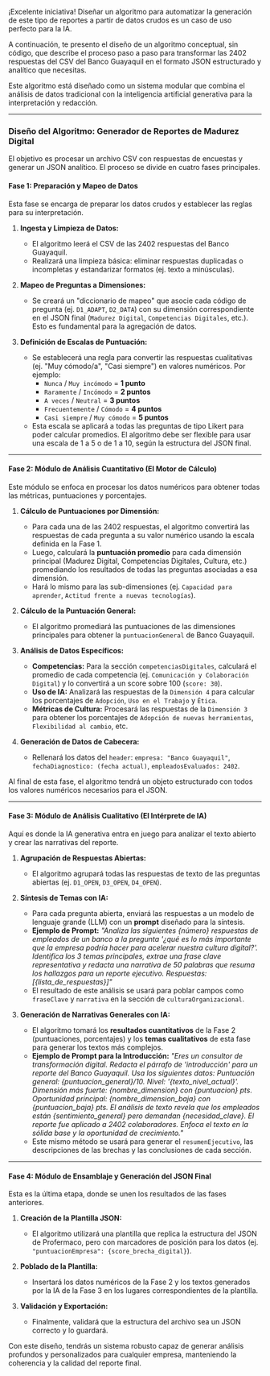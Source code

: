 ¡Excelente iniciativa! Diseñar un algoritmo para automatizar la generación de este tipo de reportes a partir de datos crudos es un caso de uso perfecto para la IA.

A continuación, te presento el diseño de un algoritmo conceptual, sin código, que describe el proceso paso a paso para transformar las 2402 respuestas del CSV del Banco Guayaquil en el formato JSON estructurado y analítico que necesitas.

Este algoritmo está diseñado como un sistema modular que combina el análisis de datos tradicional con la inteligencia artificial generativa para la interpretación y redacción.

---

### **Diseño del Algoritmo: Generador de Reportes de Madurez Digital**

El objetivo es procesar un archivo CSV con respuestas de encuestas y generar un JSON analítico. El proceso se divide en cuatro fases principales.

#### **Fase 1: Preparación y Mapeo de Datos**

Esta fase se encarga de preparar los datos crudos y establecer las reglas para su interpretación.

1.  **Ingesta y Limpieza de Datos:**
    * El algoritmo leerá el CSV de las 2402 respuestas del Banco Guayaquil.
    * Realizará una limpieza básica: eliminar respuestas duplicadas o incompletas y estandarizar formatos (ej. texto a minúsculas).

2.  **Mapeo de Preguntas a Dimensiones:**
    * Se creará un "diccionario de mapeo" que asocie cada código de pregunta (ej. `D1_ADAPT`, `D2_DATA`) con su dimensión correspondiente en el JSON final (`Madurez Digital`, `Competencias Digitales`, etc.). Esto es fundamental para la agregación de datos.

3.  **Definición de Escalas de Puntuación:**
    * Se establecerá una regla para convertir las respuestas cualitativas (ej. "Muy cómodo/a", "Casi siempre") en valores numéricos. Por ejemplo:
        * `Nunca` / `Muy incómodo` = **1 punto**
        * `Raramente` / `Incómodo` = **2 puntos**
        * `A veces` / `Neutral` = **3 puntos**
        * `Frecuentemente` / `Cómodo` = **4 puntos**
        * `Casi siempre` / `Muy cómodo` = **5 puntos**
    * Esta escala se aplicará a todas las preguntas de tipo Likert para poder calcular promedios. El algoritmo debe ser flexible para usar una escala de 1 a 5 o de 1 a 10, según la estructura del JSON final.

---

#### **Fase 2: Módulo de Análisis Cuantitativo (El Motor de Cálculo)**

Este módulo se enfoca en procesar los datos numéricos para obtener todas las métricas, puntuaciones y porcentajes.

1.  **Cálculo de Puntuaciones por Dimensión:**
    * Para cada una de las 2402 respuestas, el algoritmo convertirá las respuestas de cada pregunta a su valor numérico usando la escala definida en la Fase 1.
    * Luego, calculará la **puntuación promedio** para cada dimensión principal (Madurez Digital, Competencias Digitales, Cultura, etc.) promediando los resultados de todas las preguntas asociadas a esa dimensión.
    * Hará lo mismo para las sub-dimensiones (ej. `Capacidad para aprender`, `Actitud frente a nuevas tecnologías`).

2.  **Cálculo de la Puntuación General:**
    * El algoritmo promediará las puntuaciones de las dimensiones principales para obtener la `puntuacionGeneral` de Banco Guayaquil.

3.  **Análisis de Datos Específicos:**
    * **Competencias:** Para la sección `competenciasDigitales`, calculará el promedio de cada competencia (ej. `Comunicación y Colaboración Digital`) y lo convertirá a un score sobre 100 (`score: 30`).
    * **Uso de IA:** Analizará las respuestas de la `Dimensión 4` para calcular los porcentajes de `Adopción`, `Uso en el Trabajo` y `Ética`.
    * **Métricas de Cultura:** Procesará las respuestas de la `Dimensión 3` para obtener los porcentajes de `Adopción de nuevas herramientas`, `Flexibilidad al cambio`, etc.

4.  **Generación de Datos de Cabecera:**
    * Rellenará los datos del `header`: `empresa: "Banco Guayaquil"`, `fechaDiagnostico: (fecha actual)`, `empleadosEvaluados: 2402`.

Al final de esta fase, el algoritmo tendrá un objeto estructurado con todos los valores numéricos necesarios para el JSON.

---

#### **Fase 3: Módulo de Análisis Cualitativo (El Intérprete de IA)**

Aquí es donde la IA generativa entra en juego para analizar el texto abierto y crear las narrativas del reporte.

1.  **Agrupación de Respuestas Abiertas:**
    * El algoritmo agrupará todas las respuestas de texto de las preguntas abiertas (ej. `D1_OPEN`, `D3_OPEN`, `D4_OPEN`).

2.  **Síntesis de Temas con IA:**
    * Para cada pregunta abierta, enviará las respuestas a un modelo de lenguaje grande (LLM) con un **prompt** diseñado para la síntesis.
    * **Ejemplo de Prompt:** *"Analiza las siguientes {número} respuestas de empleados de un banco a la pregunta '¿qué es lo más importante que la empresa podría hacer para acelerar nuestra cultura digital?'. Identifica los 3 temas principales, extrae una frase clave representativa y redacta una narrativa de 50 palabras que resuma los hallazgos para un reporte ejecutivo. Respuestas: [{lista_de_respuestas}]"*
    * El resultado de este análisis se usará para poblar campos como `fraseClave` y `narrativa` en la sección de `culturaOrganizacional`.

3.  **Generación de Narrativas Generales con IA:**
    * El algoritmo tomará los **resultados cuantitativos** de la Fase 2 (puntuaciones, porcentajes) y los **temas cualitativos** de esta fase para generar los textos más complejos.
    * **Ejemplo de Prompt para la Introducción:** *"Eres un consultor de transformación digital. Redacta el párrafo de 'introducción' para un reporte del Banco Guayaquil. Usa los siguientes datos: Puntuación general: {puntuacion_general}/10. Nivel: '{texto_nivel_actual}'. Dimensión más fuerte: {nombre_dimension} con {puntuacion} pts. Oportunidad principal: {nombre_dimension_baja} con {puntuacion_baja} pts. El análisis de texto revela que los empleados están {sentimiento_general} pero demandan {necesidad_clave}. El reporte fue aplicado a 2402 colaboradores. Enfoca el texto en la sólida base y la oportunidad de crecimiento."*
    * Este mismo método se usará para generar el `resumenEjecutivo`, las descripciones de las brechas y las conclusiones de cada sección.

---

#### **Fase 4: Módulo de Ensamblaje y Generación del JSON Final**

Esta es la última etapa, donde se unen los resultados de las fases anteriores.

1.  **Creación de la Plantilla JSON:**
    * El algoritmo utilizará una plantilla que replica la estructura del JSON de Profermaco, pero con marcadores de posición para los datos (ej. `"puntuacionEmpresa": {score_brecha_digital}`).

2.  **Poblado de la Plantilla:**
    * Insertará los datos numéricos de la Fase 2 y los textos generados por la IA de la Fase 3 en los lugares correspondientes de la plantilla.

3.  **Validación y Exportación:**
    * Finalmente, validará que la estructura del archivo sea un JSON correcto y lo guardará.

Con este diseño, tendrás un sistema robusto capaz de generar análisis profundos y personalizados para cualquier empresa, manteniendo la coherencia y la calidad del reporte final.